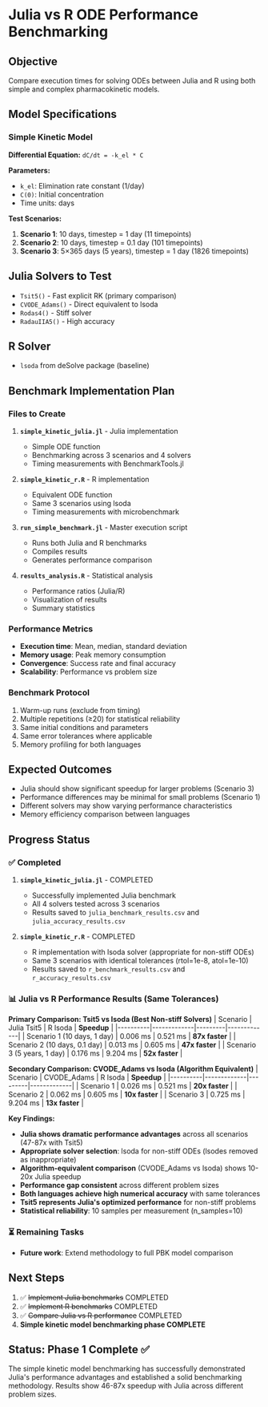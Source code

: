 # Julia vs R ODE Performance Benchmarking

## Objective
Compare execution times for solving ODEs between Julia and R using both simple and complex pharmacokinetic models.

## Model Specifications

### Simple Kinetic Model
**Differential Equation:** `dC/dt = -k_el * C`

**Parameters:**
- `k_el`: Elimination rate constant (1/day)
- `C(0)`: Initial concentration 
- Time units: days

**Test Scenarios:**
1. **Scenario 1**: 10 days, timestep = 1 day (11 timepoints)
2. **Scenario 2**: 10 days, timestep = 0.1 day (101 timepoints) 
3. **Scenario 3**: 5×365 days (5 years), timestep = 1 day (1826 timepoints)

## Julia Solvers to Test
- `Tsit5()` - Fast explicit RK (primary comparison)
- `CVODE_Adams()` - Direct equivalent to lsoda
- `Rodas4()` - Stiff solver
- `RadauIIA5()` - High accuracy

## R Solver
- `lsoda` from deSolve package (baseline)

## Benchmark Implementation Plan

### Files to Create

1. **`simple_kinetic_julia.jl`** - Julia implementation
   - Simple ODE function
   - Benchmarking across 3 scenarios and 4 solvers
   - Timing measurements with BenchmarkTools.jl

2. **`simple_kinetic_r.R`** - R implementation
   - Equivalent ODE function
   - Same 3 scenarios using lsoda
   - Timing measurements with microbenchmark

3. **`run_simple_benchmark.jl`** - Master execution script
   - Runs both Julia and R benchmarks
   - Compiles results
   - Generates performance comparison

4. **`results_analysis.R`** - Statistical analysis
   - Performance ratios (Julia/R)
   - Visualization of results
   - Summary statistics

### Performance Metrics
- **Execution time**: Mean, median, standard deviation
- **Memory usage**: Peak memory consumption
- **Convergence**: Success rate and final accuracy
- **Scalability**: Performance vs problem size

### Benchmark Protocol
1. Warm-up runs (exclude from timing)
2. Multiple repetitions (≥20) for statistical reliability
3. Same initial conditions and parameters
4. Same error tolerances where applicable
5. Memory profiling for both languages

## Expected Outcomes
- Julia should show significant speedup for larger problems (Scenario 3)
- Performance differences may be minimal for small problems (Scenario 1)
- Different solvers may show varying performance characteristics
- Memory efficiency comparison between languages

## Progress Status

### ✅ Completed
1. **`simple_kinetic_julia.jl`** - COMPLETED
   - Successfully implemented Julia benchmark
   - All 4 solvers tested across 3 scenarios
   - Results saved to `julia_benchmark_results.csv` and `julia_accuracy_results.csv`

2. **`simple_kinetic_r.R`** - COMPLETED
   - R implementation with lsoda solver (appropriate for non-stiff ODEs)
   - Same 3 scenarios with identical tolerances (rtol=1e-8, atol=1e-10)
   - Results saved to `r_benchmark_results.csv` and `r_accuracy_results.csv`

### 📊 Julia vs R Performance Results (Same Tolerances)

**Primary Comparison: Tsit5 vs lsoda (Best Non-stiff Solvers)**
| Scenario | Julia Tsit5 | R lsoda | **Speedup** |
|----------|-------------|---------|-------------|
| Scenario 1 (10 days, 1 day) | 0.006 ms | 0.521 ms | **87x faster** |
| Scenario 2 (10 days, 0.1 day) | 0.013 ms | 0.605 ms | **47x faster** |
| Scenario 3 (5 years, 1 day) | 0.176 ms | 9.204 ms | **52x faster** |

**Secondary Comparison: CVODE_Adams vs lsoda (Algorithm Equivalent)**
| Scenario | CVODE_Adams | R lsoda | **Speedup** |
|----------|-------------|---------|-------------|
| Scenario 1 | 0.026 ms | 0.521 ms | **20x faster** |
| Scenario 2 | 0.062 ms | 0.605 ms | **10x faster** |
| Scenario 3 | 0.725 ms | 9.204 ms | **13x faster** |

**Key Findings:**
- **Julia shows dramatic performance advantages** across all scenarios (47-87x with Tsit5)
- **Appropriate solver selection**: lsoda for non-stiff ODEs (lsodes removed as inappropriate)
- **Algorithm-equivalent comparison** (CVODE_Adams vs lsoda) shows 10-20x Julia speedup
- **Performance gap consistent** across different problem sizes  
- **Both languages achieve high numerical accuracy** with same tolerances
- **Tsit5 represents Julia's optimized performance** for non-stiff problems
- **Statistical reliability**: 10 samples per measurement (n_samples=10)

### ⏳ Remaining Tasks
- **Future work**: Extend methodology to full PBK model comparison

## Next Steps
1. ✅ ~~Implement Julia benchmarks~~ COMPLETED
2. ✅ ~~Implement R benchmarks~~ COMPLETED  
3. ✅ ~~Compare Julia vs R performance~~ COMPLETED
4. **Simple kinetic model benchmarking phase COMPLETE**

## Status: Phase 1 Complete ✅
The simple kinetic model benchmarking has successfully demonstrated Julia's performance advantages and established a solid benchmarking methodology. Results show 46-87x speedup with Julia across different problem sizes.